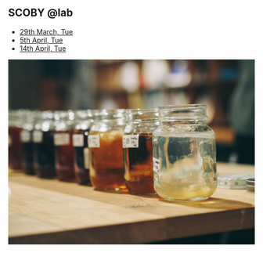 ##  SCOBY @lab<br>

- [29th March, Tue](0329/index.md)
- [5th April, Tue](0405/index.md)
- [14th April, Tue](0414/index.md)

<img alt="img" src="images/BHA0414-94.jpg">